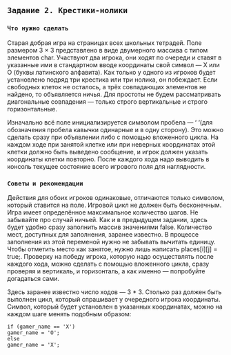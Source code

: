 ## `Задание 2. Крестики-нолики`

### `Что нужно сделать`

Старая добрая игра на страницах всех школьных тетрадей. 
Поле размером 3 × 3 представлено в виде двумерного массива с типом элементов char. 
Участвуют два игрока, они ходят по очереди и ставят в указанные ими в стандартном 
вводе координаты свой символ — X или O (буквы латинского алфавита). 
Как только у одного из игроков будет установлено подряд три крестика или три нолика, 
он побеждает. Если свободных клеток не осталось, а трёх совпадающих элементов не найдено, 
то объявляется ничья. Для простоты не будем рассматривать диагональные совпадения — только 
строго вертикальные и строго горизонтальные.

Изначально всё поле инициализируется символом пробела — ‘ ‘(для обозначения пробела 
кавычки одинарные и в одну сторону). 
Это можно сделать сразу при объявлении либо с помощью вложенного цикла. 
На каждом ходе при занятой клетке или при неверных координатах этой клетки должно 
быть выведено сообщение, и игрок должен указать координаты клетки повторно. 
После каждого хода надо выводить в консоль текущее состояние всего игрового поля для 
наглядности.

### `Советы и рекомендации`

Действия для обоих игроков одинаковые, отличаются только символом, который ставится на поле. 
Игровой цикл не должен быть бесконечным. 
Игра имеет определённое максимальное количество шагов.
Не забывайте про случай ничьей.
Как и в предыдущем задании, здесь будет удобно сразу заполнить массив значениями false. 
Количество мест, доступных для заполнения, заранее известно. 
В процессе заполнения из этой переменой нужно не забывать вычитать единицу. 
Чтобы отметить место как занятое, нужно лишь написать places[i][j] = true;.
Проверку на победу игрока, которую надо осуществлять после каждого хода, 
можно сделать с помощью вложенного цикла, сразу проверяя и вертикаль, и горизонталь, 
а как именно — попробуйте догадаться сами.

Здесь заранее известно число ходов — 3 * 3. 
Столько раз должен быть выполнен цикл, который спрашивает у очередного игрока координаты.
Символ, который будет установлен в указанных координатах, 
можно на каждом шаге менять подобным образом:

```text
if (gamer_name == 'X')
gamer_name = 'O';
else
gamer_name = 'X';
```